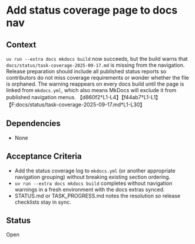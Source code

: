 # Add status coverage page to docs nav

## Context
`uv run --extra docs mkdocs build` now succeeds, but the build warns that
`docs/status/task-coverage-2025-09-17.md` is missing from the navigation.
Release preparation should include all published status reports so
contributors do not miss coverage requirements or wonder whether the file is
orphaned. The warning reappears on every docs build until the page is linked
from `mkdocs.yml`, which also means MkDocs will exclude it from published
navigation menus. 【d860f2†L1-L4】【f44ab7†L1-L1】【F:docs/status/task-coverage-2025-09-17.md†L1-L30】

## Dependencies
- None

## Acceptance Criteria
- Add the status coverage log to `mkdocs.yml` (or another appropriate navigation
  grouping) without breaking existing section ordering.
- `uv run --extra docs mkdocs build` completes without navigation warnings in a
  fresh environment with the docs extras synced.
- STATUS.md or TASK_PROGRESS.md notes the resolution so release checklists stay
  in sync.

## Status
Open
